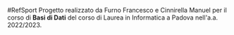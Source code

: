 #RefSport
Progetto realizzato da Furno Francesco e Cinnirella Manuel per il corso di **Basi di Dati** del corso di Laurea in Informatica a Padova nell'a.a. 2022/2023.
